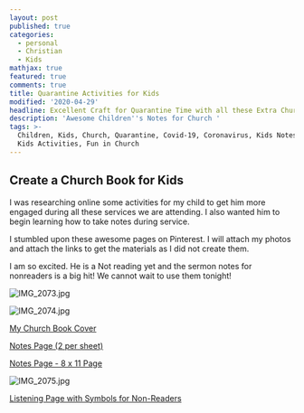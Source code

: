 ```yaml
---
layout: post
published: true
categories:
  - personal
  - Christian
  - Kids
mathjax: true
featured: true
comments: true
title: Quarantine Activities for Kids
modified: '2020-04-29'
headline: Excellent Craft for Quarantine Time with all these Extra Church Services!
description: 'Awesome Children''s Notes for Church '
tags: >-
  Children, Kids, Church, Quarantine, Covid-19, Coronavirus, Kids Notes, Church
  Kids Activities, Fun in Church
---
```

## Create a Church Book for Kids

I was researching online some activities for my child to get him more engaged during all these services we are attending.  I also wanted him to begin learning how to take notes during service.

I stumbled upon these awesome pages on Pinterest.  I will attach my photos and attach the links to get the materials as I did not create them.

I am so excited.  He is a Not reading yet and the sermon notes for nonreaders is a big hit!  We cannot wait to use them tonight!

![IMG_2073.jpg]({{site.baseurl}}/images/IMG_2073.jpg)

![IMG_2074.jpg]({{site.baseurl}}/images/IMG_2074.jpg)

[My Church Book Cover](https://www.thispilgrimlife.com/wp-content/uploads/2017/02/kids-church-book6.pdf "My Church Book Cover") 

[Notes Page (2 per sheet)](https://www.thispilgrimlife.com/wp-content/uploads/2017/02/Kids-Church-Book5.pdf "Notes Page (2 per sheet)")

[Notes Page - 8 x 11 Page](https://www.thispilgrimlife.com/wp-content/uploads/2017/02/Kids-church-book4.pdf "Notes Page - 8 x 11 Page")

![IMG_2075.jpg]({{site.baseurl}}/images/IMG_2075.jpg)

[Listening Page with Symbols for Non-Readers](https://www.mamaslearningcorner.com/listening-pages-for-non-readers/# "Listening Page with Symbols for Non-Readers")

